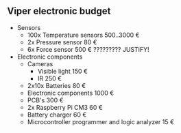 ## Viper electronic budget

* Sensors
    * 100x Temperature sensors      500..3000 €
    * 2x Pressure sensor            80 €
    * 6x Force sensor               500 € ????????? JUSTIFY!
* Electronic components
    * Cameras
        * Visible light             150 €
        * IR                        250 €
    * 2x10x Batteries               80 €
    * Electronic components         1000 €
    * PCB's                         300 €
    * 2x Raspberry Pi CM3           60 €
    * Battery charger               60 €
    * Microcontroller programmer and logic analyzer    15 €